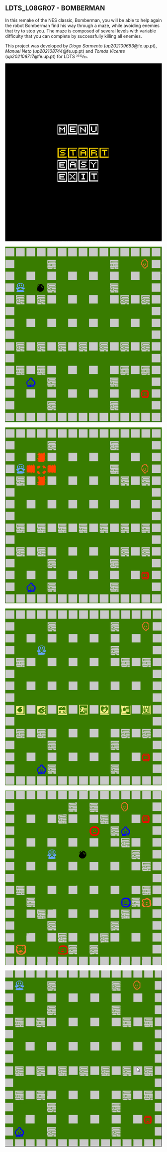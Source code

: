 ## LDTS_L08GR07 - BOMBERMAN

In this remake of the NES classic, Bomberman, you will be able to help again the robot Bomberman find his way through a maze, while avoiding enemies that try to stop you.
The maze is composed of several levels with variable difficulty that you can complete by successfully killing all enemies.

This project was developed by *Diogo Sarmento* (*up202109663*@fe.up.pt), *Manuel Neto* (*up202108744*@fe.up.pt) and *Tomás Vicente* (*up202108717*@fe.up.pt) for LDTS 2022⁄23.

![alt text](docs/images/menu.png "Menu")

![alt text](docs/images/bomb.png "Bomb")

![alt text](docs/images/flames.png "Flames")

![alt text](docs/images/powerups.png "Powerups")

![alt text](docs/images/challenge.png "Challenge")

![alt text](docs/bomberman.gif "GIF")